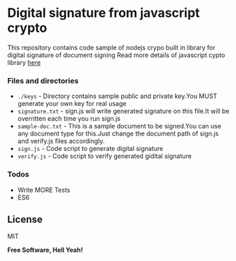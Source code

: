 # Digital signature from javascript crypto

This repository contains code sample of nodejs crypo built in library for digital signature of document signing
Read more details of javascript cypto library [here](https://nodejs.org/docs/v0.4.2/api/all.html#crypto)

### Files and directories
- `./keys`  - Directory contains sample public and private key.You MUST generate your own key for real usage
- `signature.txt` - sign.js will write generated signature on this file.It will be overritten each time you run sign.js
- `sample-doc.txt` - This is a sample document to be signed.You can use any document type for this.Just change the document path of sign.js and verify.js files accordingly.
- `sign.js` - Code script to generate digital signature
- `verify.js` - Code script to verify generated gidital signature

### Todos
 - Write MORE Tests
 - ES6

License
----

MIT


**Free Software, Hell Yeah!**
